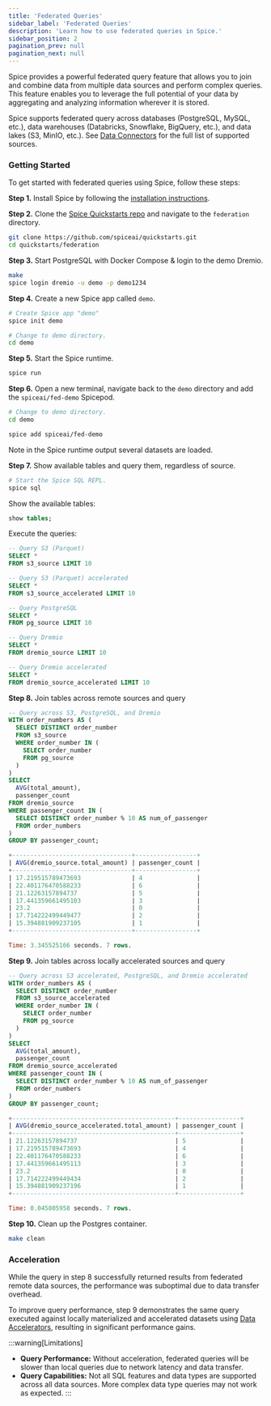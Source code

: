 ```yaml
---
title: 'Federated Queries'
sidebar_label: 'Federated Queries'
description: 'Learn how to use federated queries in Spice.'
sidebar_position: 2
pagination_prev: null
pagination_next: null
---
```


Spice provides a powerful federated query feature that allows you to join and combine data from multiple data sources and perform complex queries. This feature enables you to leverage the full potential of your data by aggregating and analyzing information wherever it is stored.

Spice supports federated query across databases (PostgreSQL, MySQL, etc.), data warehouses (Databricks, Snowflake, BigQuery, etc.), and data lakes (S3, MinIO, etc.). See [Data Connectors](/components/data-connectors/index.md) for the full list of supported sources.

### Getting Started

To get started with federated queries using Spice, follow these steps:

**Step 1.** Install Spice by following the [installation instructions](/getting-started/index.md).

**Step 2.** Clone the [Spice Quickstarts repo](https://github.com/spiceai/quickstarts) and navigate to the `federation` directory.

```bash
git clone https://github.com/spiceai/quickstarts.git
cd quickstarts/federation
```

**Step 3.** Start PostgreSQL with Docker Compose & login to the demo Dremio.

```bash
make
spice login dremio -u demo -p demo1234
```

**Step 4.** Create a new Spice app called `demo`.

```bash
# Create Spice app "demo"
spice init demo

# Change to demo directory.
cd demo
```

**Step 5.** Start the Spice runtime.

```bash
spice run
```

**Step 6.** Open a new terminal, navigate back to the `demo` directory and add the `spiceai/fed-demo` Spicepod.

```bash
# Change to demo directory.
cd demo

spice add spiceai/fed-demo
```

Note in the Spice runtime output several datasets are loaded.

**Step 7.** Show available tables and query them, regardless of source.

```bash
# Start the Spice SQL REPL.
spice sql
```

Show the available tables:

```sql
show tables;
```

Execute the queries:

```sql
-- Query S3 (Parquet)
SELECT *
FROM s3_source LIMIT 10

-- Query S3 (Parquet) accelerated
SELECT *
FROM s3_source_accelerated LIMIT 10

-- Query PostgreSQL
SELECT *
FROM pg_source LIMIT 10

-- Query Dremio
SELECT *
FROM dremio_source LIMIT 10

-- Query Dremio accelerated
SELECT *
FROM dremio_source_accelerated LIMIT 10
```

**Step 8.** Join tables across remote sources and query

```sql
-- Query across S3, PostgreSQL, and Dremio
WITH order_numbers AS (
  SELECT DISTINCT order_number
  FROM s3_source
  WHERE order_number IN (
    SELECT order_number
    FROM pg_source
  )
)
SELECT
  AVG(total_amount),
  passenger_count
FROM dremio_source
WHERE passenger_count IN (
  SELECT DISTINCT order_number % 10 AS num_of_passenger
  FROM order_numbers
)
GROUP BY passenger_count;

+---------------------------------+-----------------+
| AVG(dremio_source.total_amount) | passenger_count |
+---------------------------------+-----------------+
| 17.219515789473693              | 4               |
| 22.401176470588233              | 6               |
| 21.12263157894737               | 5               |
| 17.441359661495103              | 3               |
| 23.2                            | 0               |
| 17.714222499449477              | 2               |
| 15.394881909237105              | 1               |
+---------------------------------+-----------------+

Time: 3.345525166 seconds. 7 rows.
```

**Step 9.** Join tables across locally accelerated sources and query

```sql
-- Query across S3 accelerated, PostgreSQL, and Dremio accelerated
WITH order_numbers AS (
  SELECT DISTINCT order_number
  FROM s3_source_accelerated
  WHERE order_number IN (
    SELECT order_number
    FROM pg_source
  )
)
SELECT
  AVG(total_amount),
  passenger_count
FROM dremio_source_accelerated
WHERE passenger_count IN (
  SELECT DISTINCT order_number % 10 AS num_of_passenger
  FROM order_numbers
)
GROUP BY passenger_count;

+---------------------------------------------+-----------------+
| AVG(dremio_source_accelerated.total_amount) | passenger_count |
+---------------------------------------------+-----------------+
| 21.12263157894737                           | 5               |
| 17.219515789473693                          | 4               |
| 22.401176470588233                          | 6               |
| 17.441359661495113                          | 3               |
| 23.2                                        | 0               |
| 17.714222499449434                          | 2               |
| 15.394881909237196                          | 1               |
+---------------------------------------------+-----------------+

Time: 0.045805958 seconds. 7 rows.
```

**Step 10.** Clean up the Postgres container.

```bash
make clean
```

### Acceleration

While the query in step 8 successfully returned results from federated remote data sources, the performance was suboptimal due to data transfer overhead.

To improve query performance, step 9 demonstrates the same query executed against locally materialized and accelerated datasets using [Data Accelerators](/components/data-accelerators/index.md), resulting in significant performance gains.

:::warning[Limitations]

- **Query Performance:** Without acceleration, federated queries will be slower than local queries due to network latency and data transfer.
- **Query Capabilities:** Not all SQL features and data types are supported across all data sources. More complex data type queries may not work as expected.
:::
